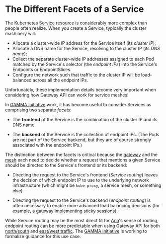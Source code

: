 # The Different Facets of a Service

The Kubernetes [Service] resource is considerably more complex than people
often realize. When you create a Service, typically the cluster machinery will:

- Allocate a cluster-wide IP address for the Service itself (its _cluster IP_);
- Allocate a DNS name for the Service, resolving to the cluster IP (its _DNS name_);
- Collect the separate cluster-wide IP addresses assigned to each Pod matched
  by the Service's selector (the _endpoint IPs_) into the Service's Endpoints
  or EndpointSlices.
- Configure the network such that traffic to the cluster IP will be
  load-balanced across all the endpoint IPs.

Unfortunately, these implementation details become very important when
considering how Gateway API can work for service meshes!

In [GAMMA initiative][gamma] work, it has become useful to consider Services
as comprising two separate _facets_:

- The **frontend** of the Service is the combination of the cluster IP and
  its DNS name.

- The **backend** of the Service is the collection of endpoint IPs. (The Pods
  are not part of the Service backend, but they are of course strongly
  associated with the endpoint IPs.)

The distinction between the facets is critical because the
[gateway](/api-types/gateway/) and the [mesh](/mesh) each need to decide whether
a request that mentions a given Service should be directed to the Service's
frontend or its backend:

- Directing the request to the Service's frontend (_Service routing_) leaves
  the decision of which endpoint IP to use to the underlying network
  infrastructure (which might be `kube-proxy`, a service mesh, or something
  else).

- Directing the request to the Service's backend (_endpoint routing_) is
  often necessary to enable more advanced load balancing decisions (for
  example, a gateway implementing sticky sessions).

While Service routing may be the most direct fit for [Ana]'s sense of routing,
endpoint routing can be more predictable when using Gateway API for both
[north/south] and [east/west traffic]. The [GAMMA initiative][gamma] is working to
formalize guidance for this use case.

[Service]: https://kubernetes.io/docs/concepts/services-networking/service/
[north/south]:/concepts/glossary#northsouth-traffic
[east/west traffic]:/concepts/glossary#eastwest-traffic
[gamma]:/concepts/gamma/
[Ana]:/concepts/roles-and-personas#ana
